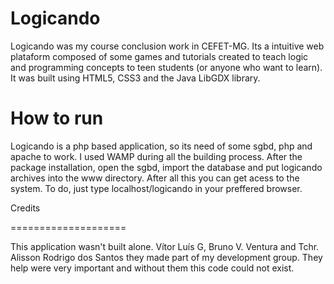 Logicando
====================

Logicando was my course conclusion work in CEFET-MG. Its a intuitive web plataform composed of some games and tutorials
created to teach logic and programming concepts to teen students (or anyone who want to learn). It was built using HTML5, CSS3
and the Java LibGDX library.

How to run
====================

Logicando is a php based application, so its need of some sgbd, php and apache to work. I used WAMP during all the building
process. After the package installation, open the sgbd, import the database and put logicando archives into the www directory.
After all this you can get acess to the system. To do, just type localhost/logicando in your preffered browser.

Credits

====================

This application wasn't built alone. Vítor Luís G, Bruno V. Ventura and Tchr. Alisson Rodrigo dos Santos they made part of my development
group. They help were very important and without them this code could not exist.